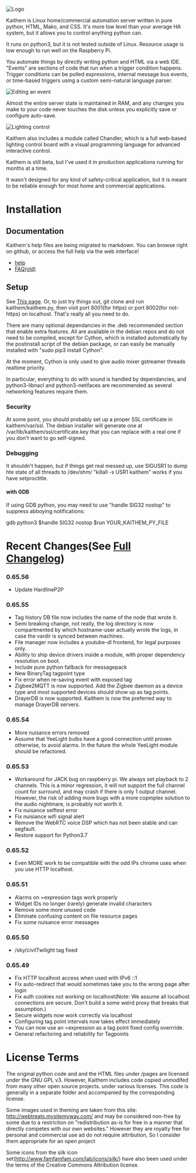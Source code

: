 ![Logo](kaithem/data/static/img/klogoapr22.jpg)

Kaithem is Linux home/commercial automation server written in pure python, HTML, Mako, and CSS. It's more low level than your average HA system, but it allows you to control anything python can.

It runs on python3, but it is not tested outside of Linux. Resource usage is low enough to run well on the Raspberry Pi.

You automate things by directly writing python and HTML via a web IDE. "Events" are sections of code that run when a trigger condition happens. Trigger conditions can be polled expressions, internal message bus
events, or time-based triggers using a custom semi-natural language parser.

![Editing an event](screenshots/edit-event.jpg)


Almost the entire server state is maintained in RAM, and any changes you make to your code never touches the disk unless you explicitly save or configure auto-save.

![Lighting control](screenshots/basictheme_lightboard.png)

Kaithem also includes a module called Chandler, which is a full web-based lighting control board with a visual
programming language for advanced interactive control.

Kaithem is still beta, but I've used it in production applications running for months at a time. 

It wasn't designed for any kind of safety-critical application, but it is meant to be reliable enough for most home and commercial applications.

Installation
============

## Documentation
Kaithem's help files are being migrated to markdown. You can browse right on github,
or access the full help via the web interface!
*  [help](kaithem/src/docs/help.md)
*  [FAQ(old)](kaithem/src/docs/faq.md)


## Setup
See [This page](kaithem/src/docs/setup.md). Or, to just try things out, git clone and run kaithem/kaithem.py, then visit port 8001(for https) or port 8002(for not-https) on localhost. That's really all you need to do.

There are many optional dependancies in the .deb recommended section that enable extra features. All are available in the debian repos and do not need to be compiled, except for Cython, which is installed automatically by the postinstall script of the debian package, or can easily be manually installed with "sudo pip3 install Cython".

At the moment, Cython is only used to give audio mixer gstreamer threads realtime priority.

In particular, everything to do with sound is handled by dependancies, and python3-libnacl and python3-netifaces are recommended as several networking features require them.

### Security
At some point, you should probably set up a proper SSL certificate in kaithem/var/ssl. The debian installer will generate one at
/var/lib/kaithem/ssl/certificate.key that you can replace with a real one if you don't want to go self-signed.


### Debugging

It shouldn't happen, but if things get real messed up, use SIGUSR1 to dump hte state of all threads to /dev/shm/
"killall -s USR1 kaithem" works if you have setproctitle.

#### with GDB
If using GDB python, you may need to use "handle SIG32 nostop" to suppress abboying notifications:

gdb python3
$handle SIG32 nostop
$run YOUR_KAITHEM_PY_FILE





Recent Changes(See [Full Changelog](kaithem/src/docs/changes.md))
=============

### 0.65.56
- Update HardlineP2P


### 0.65.55
- Tag history DB file now includes the name of the node that wrote it.
- Semi breaking change, not really, the log directory is now compartmented by which hostname-user actually wrote the logs, in case the vardir is synced between machines.
- File manager now includes a youtube-dl frontend, for legal purposes only.
- Ability to ship device drivers inside a module, with proper dependency resolution on boot.
- Include pure python fallback for messagepack
- New BinaryTag tagpoint type
- Fix error when re-saving event with exposed tag
- Zigbee2MQTT is now supported.  Add the Zigbee daemon as a device type and most supported devices should show up as tag points.
- DrayerDB is now supported. Kaithem is now the preferred way to manage DrayerDB servers.


### 0.65.54
- More nuisance errors removed
- Assume that YeeLight bulbs have a good connection until proven otherwise, to avoid alarms. In the future the whole YeeLight module should be refactored.


### 0.65.53
- Workaround for JACK bug on raspberry pi. We always set playback to 2 channels.  This is a minor regression, it will not support the full channel count for surround, and may crash if there is only 1 output channel.  However, the risk of adding more bugs with a more copmplex solution to the audio nightmare, is probably not worth it.
- Fix nuisance selftest error
- Fix nuisiance wifi signal alert
- Remove the WebRTC voice DSP which has not been stable and can segfault.
- Restore support for Python3.7


### 0.65.52
- Even MORE work to be compatible with the odd IPs chrome uses when you use HTTP localhost.

### 0.65.51
- Alarms on =expression tags work properly
- Widget IDs no longer (rarely) generate invalid characters
- Remove some more unused code
- Eliminate confusing content on file resource pages
- Fix some nuisance error messages

### 0.65.50
- /sky/civilTwilight tag fixed

### 0.65.49
- Fix HTTP localhost access when used with IPv6 ::1
- Fix auto-redirect that would sometimes take you to the wrong page after login
- Fix auth cookies not working on localhost(Note: We assume all localhost connections are secure. Don't build a some weird proxy that breaks that assumption.)
- Secure widgets now work correctly via localhost
- Configuring tag point intervals now takes effect immediately
- You can now use an =expression as a tag point fixed config overrride.
- General refactoring and reliability for Tagpoints



License Terms
=============
The original python code and and the HTML files under /pages are licensed under the GNU GPL v3.
However, Kaithem includes code copied unmodifed from many other open source projects. under various licenses. This code is generally in a separate folder and accompanied by the corresponding license.

Some images used in theming are taken from this site: http://webtreats.mysitemyway.com/ and may be considered non-free
by some due to a restriction on "redistribution as-is for free in a manner that directly competes with our own websites."
However they are royalty free for personal and commercial use ad do not require attribution, So I consider them appropriate
for an open project

Some icons from the silk icon set(http://www.famfamfam.com/lab/icons/silk/) have also been used under the terms of the Creative Commons Attribution license.
